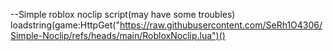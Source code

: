  --Simple roblox noclip script(may have some troubles)
loadstring(game:HttpGet("https://raw.githubusercontent.com/SeRh1O4306/Simple-Noclip/refs/heads/main/RobloxNoclip.lua")()

